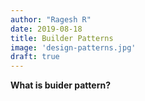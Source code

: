 ```yaml
---
author: "Ragesh R"
date: 2019-08-18
title: Builder Patterns
image: 'design-patterns.jpg'
draft: true
---
```


**What is buider pattern?**


